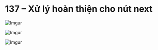 # 137 – Xử lý hoàn thiện cho nút next

![Imgur](https://i.imgur.com/H57nw2K.png)  

![Imgur](https://i.imgur.com/ASxweUG.png)  

![Imgur](https://i.imgur.com/h9tiTJ4.png) 